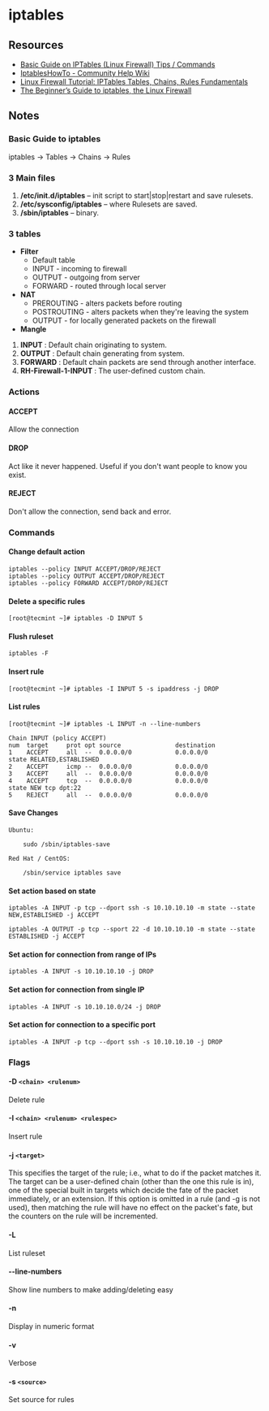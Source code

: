 # iptables

## Resources
- [Basic Guide on IPTables (Linux Firewall) Tips / Commands](https://www.tecmint.com/basic-guide-on-iptables-linux-firewall-tips-commands/)
- [IptablesHowTo - Community Help Wiki](https://help.ubuntu.com/community/IptablesHowTo)
- [Linux Firewall Tutorial: IPTables Tables, Chains, Rules Fundamentals](https://www.thegeekstuff.com/2011/01/iptables-fundamentals)
- [The Beginner’s Guide to iptables, the Linux Firewall](https://www.howtogeek.com/177621/the-beginners-guide-to-iptables-the-linux-firewall/)

## Notes

### Basic Guide to iptables

iptables -> Tables -> Chains -> Rules

### 3 Main files

1. **/etc/init.d/iptables** – init script to start|stop|restart and save rulesets.
2. **/etc/sysconfig/iptables** – where Rulesets are saved.
3. **/sbin/iptables** – binary.

### 3 tables

- **Filter**
  - Default table
  - INPUT - incoming to firewall
  - OUTPUT - outgoing from server
  - FORWARD - routed through local server
- **NAT**
  - PREROUTING - alters packets before routing
  - POSTROUTING - alters packets when they're leaving the system
  - OUTPUT - for locally generated packets on the firewall
- **Mangle**


1. **INPUT** : Default chain originating to system.
2. **OUTPUT** : Default chain generating from system.
3. **FORWARD** : Default chain packets are send through another interface.
4. **RH-Firewall-1-INPUT** : The user-defined custom chain.

### Actions

#### ACCEPT
Allow the connection
#### DROP
Act like it never happened. Useful if you don't want people to know you exist.
#### REJECT
Don't allow the connection, send back and error.

### Commands

#### Change default action
```
iptables --policy INPUT ACCEPT/DROP/REJECT
iptables --policy OUTPUT ACCEPT/DROP/REJECT
iptables --policy FORWARD ACCEPT/DROP/REJECT
```

#### Delete a specific rules
```
[root@tecmint ~]# iptables -D INPUT 5
```

#### Flush ruleset
```
iptables -F
```

#### Insert rule
```
[root@tecmint ~]# iptables -I INPUT 5 -s ipaddress -j DROP
```

#### List rules
```
[root@tecmint ~]# iptables -L INPUT -n --line-numbers

Chain INPUT (policy ACCEPT)
num  target     prot opt source               destination
1    ACCEPT     all  --  0.0.0.0/0            0.0.0.0/0           state RELATED,ESTABLISHED
2    ACCEPT     icmp --  0.0.0.0/0            0.0.0.0/0
3    ACCEPT     all  --  0.0.0.0/0            0.0.0.0/0
4    ACCEPT     tcp  --  0.0.0.0/0            0.0.0.0/0           state NEW tcp dpt:22
5    REJECT     all  --  0.0.0.0/0            0.0.0.0/0
```

#### Save Changes
```
Ubuntu:

    sudo /sbin/iptables-save

Red Hat / CentOS:

    /sbin/service iptables save
```

#### Set action based on state
```
iptables -A INPUT -p tcp --dport ssh -s 10.10.10.10 -m state --state NEW,ESTABLISHED -j ACCEPT

iptables -A OUTPUT -p tcp --sport 22 -d 10.10.10.10 -m state --state ESTABLISHED -j ACCEPT
```

#### Set action for connection from range of IPs
```
iptables -A INPUT -s 10.10.10.10 -j DROP
```

#### Set action for connection from single IP
```
iptables -A INPUT -s 10.10.10.0/24 -j DROP
```

#### Set action for connection to a specific port
```
iptables -A INPUT -p tcp --dport ssh -s 10.10.10.10 -j DROP
```

### Flags

#### -D `<chain> <rulenum>`
Delete rule

#### -I `<chain> <rulenum> <rulespec>`
Insert rule

#### -j `<target>`
This specifies the target of the rule; i.e., what to do if the packet matches it. The target can be a user-defined chain (other than the one this rule is in), one of the special built in targets which decide the fate of the packet immediately, or an extension. If this option is omitted in a rule (and -g is not used), then matching the rule will have no effect on the packet's fate, but the counters on the rule will be incremented.

#### -L
List ruleset

#### --line-numbers
Show line numbers to make adding/deleting easy

#### -n
Display in numeric format

#### -v
Verbose

#### -s `<source>`
Set source for rules
